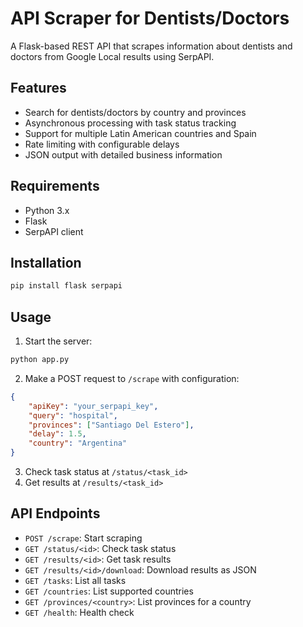 # API Scraper for Dentists/Doctors

A Flask-based REST API that scrapes information about dentists and doctors from Google Local results using SerpAPI.

## Features

- Search for dentists/doctors by country and provinces
- Asynchronous processing with task status tracking
- Support for multiple Latin American countries and Spain
- Rate limiting with configurable delays
- JSON output with detailed business information

## Requirements

- Python 3.x
- Flask
- SerpAPI client

## Installation

```bash
pip install flask serpapi
```

## Usage

1. Start the server:
```bash
python app.py
```

2. Make a POST request to `/scrape` with configuration:
```json
{
    "apiKey": "your_serpapi_key",
    "query": "hospital",
    "provinces": ["Santiago Del Estero"],
    "delay": 1.5,
    "country": "Argentina"
}
```

3. Check task status at `/status/<task_id>`
4. Get results at `/results/<task_id>`

## API Endpoints

- `POST /scrape`: Start scraping
- `GET /status/<id>`: Check task status
- `GET /results/<id>`: Get task results
- `GET /results/<id>/download`: Download results as JSON
- `GET /tasks`: List all tasks
- `GET /countries`: List supported countries
- `GET /provinces/<country>`: List provinces for a country
- `GET /health`: Health check 